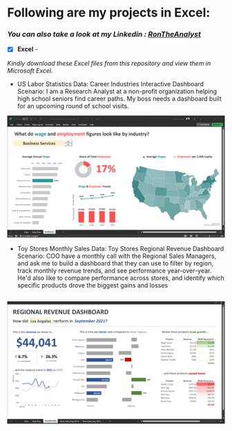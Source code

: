 # Following are my projects in Excel: <br />
### *You can also take a look at my Linkedin : [RonTheAnalyst](https://www.linkedin.com/in/ronfam/)* <br />

- [x] **Excel** - 

*Kindly download these Excel files from this repository and view them in Microsoft Excel.*

- US Labor Statistics Data: Career Industries Interactive Dashboard <br />
Scenario: I am a Research Analyst at a non-profit organization helping high school seniors find career paths. My boss needs a dashboard built for an upcoming round of school visits. <br />

![Dashboard](Visuals/Careers_Dashboard.png)
 
 
- Toy Stores Monthly Sales Data: Toy Stores Regional Revenue Dashboard <br />
Scenario: COO have a monthly call with the Regional Sales Managers, and ask me to build a dashboard that they can use to filter by region, track monthly revenue trends, and see performance year-over-year. He'd also like to compare performance across stores, and identify which specific products drove the biggest gains and losses <br />

![Dashboard](Visuals/ToyStores_Regional_Revenue_Dashboard.png)
--------------------------------------------------------------------------------------------------------------------------------------------------------------------------------

